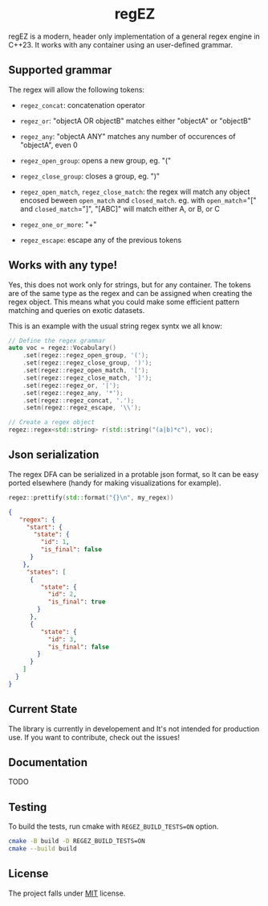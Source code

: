 <h1 align=center>regEZ</h1>

regEZ is a modern, header only implementation of a general regex engine in C++23. It works with any container using an user-defined grammar.

## Supported grammar

The regex will allow the following tokens:

- `regez_concat`: concatenation operator

- `regez_or`: "objectA OR objectB" matches either "objectA" or "objectB"

- `regez_any`: "objectA ANY" matches any number of occurences of "objectA", even 0

- `regez_open_group`: opens a new group, eg. "("

- `regez_close_group`: closes a group, eg. ")"
    
- `regez_open_match`, `regez_close_match`: the regex will match any object encosed
beween `open_match` and `closed_match`. eg. with `open_match`="[" and `closed_match`="]", 
"[ABC]" will match either A, or B, or C
    
- `regez_one_or_more`: "+"

- `regez_escape`: escape any of the previous tokens

## Works with any type!

Yes, this does not work only for strings, but for any container. The tokens 
are of the same type as the regex and can be assigned when creating the regex object.
This means what you could make some efficient pattern matching and queries on
exotic datasets.

This is an example with the usual string regex syntx we all know:
```c++
// Define the regex grammar
auto voc = regez::Vocabulary()
    .set(regez::regez_open_group, '(');
    .set(regez::regez_close_group, ')');
    .set(regez::regez_open_match, '[');
    .set(regez::regez_close_match, ']');
    .set(regez::regez_or, '|');
    .set(regez::regez_any, '*');
    .set(regez::regez_concat, '.');
    .setn(regez::regez_escape, '\\');

// Create a regex object
regez::regex<std::string> r(std::string("(a|b)*c"), voc);
```

## Json serialization

The regex DFA can be serialized in a protable json format, so It can be easy ported 
elsewhere (handy for making visualizations for example).

```c++
regez::prettify(std::format("{}\n", my_regex)) 
```

```json
{
   "regex": {
     "start": {
       "state": {
         "id": 1,
         "is_final": false
      }
    },
     "states": [
      {
         "state": {
           "id": 2,
           "is_final": true
        }
      },
      {
         "state": {
           "id": 3,
           "is_final": false
        }
      }
    ]
  }
}
```


## Current State

The library is currently in developement and It's not intended for production use.
If you want to contribute, check out the issues!

## Documentation

TODO

## Testing

To build the tests, run cmake with `REGEZ_BUILD_TESTS=ON` option.
```bash
cmake -B build -D REGEZ_BUILD_TESTS=ON
cmake --build build
```

## License

The project falls under [MIT](./LICENSE) license.


